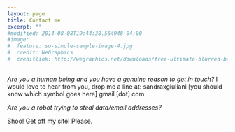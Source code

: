 ```yaml
---
layout: page
title: Contact me
excerpt: ""
#modified: 2014-08-08T19:44:38.564948-04:00
#image:
#  feature: so-simple-sample-image-4.jpg
#  credit: WeGraphics
#  creditlink: http://wegraphics.net/downloads/free-ultimate-blurred-background-pack/
---
```


*Are you a human being and you have a genuine reason to get in touch?*
I would love to hear from you, drop me a line at: sandraxgiuliani [you should know which symbol goes here] gmail [dot] com


*Are you a robot trying to steal data/email addresses?*

Shoo! Get off my site! Please.